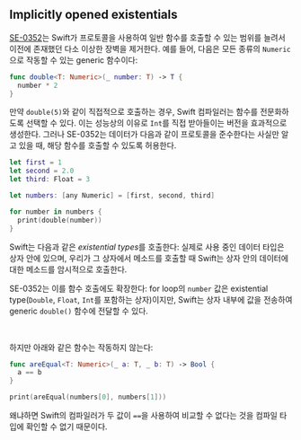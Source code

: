 ## Implicitly opened existentials

[SE-0352](https://github.com/apple/swift-evolutions/blob/main/proposals/0352-implicit-open-existentials.md)는 Swift가 프로토콜을 사용하여 일반 함수를 호출할 수 있는 범위를 늘려서 이전에 존재했던 다소 이상한 장벽을 제거한다. 예를 들어, 다음은 모든 종류의 `Numeric`으로 작동할 수 있는 generic 함수이다:

```swift
func double<T: Numeric>(_ number: T) -> T {
  number * 2
}
```

만약 `double(5)`와 같이 직접적으로 호출하는 경우, Swift 컴파일러는 함수를 전문화하도록 선택할 수 있다. 이는 성능상의 이유로 `Int`를 직접 받아들이는 버전을 효과적으로 생성한다. 그러나 SE-0352는 데이터가 다음과 같이 프로토콜을 준수한다는 사실만 알고 있을 때, 해당 함수를 호출할 수 있도록 허용한다.

```swift
let first = 1
let second = 2.0
let third: Float = 3

let numbers: [any Numeric] = [first, second, third]

for number in numbers {
  print(double(number))
}
```

Swift는 다음과 같은 *existential types*를 호출한다: 실제로 사용 중인 데이터 타입은 상자 안에 있으며, 우리가 그 상자에서 메소드를 호출할 때 Swift는 상자 안의 데이터에 대한 메소드를 암시적으로 호출한다. 

SE-0352는 이를 함수 호출에도 확장한다: for loop의 `number` 값은 existential type(`Double`, `Float`, `Int`를 포함하는 상자)이지만, Swift는 상자 내부에 값을 전송하여 generic `double()` 함수에 전달할 수 있다.

&nbsp;

하지만 아래와 같은 함수는 작동하지 않는다:

```swift
func areEqual<T: Numeric>(_ a: T, _ b: T) -> Bool {
  a == b
}

print(areEqual(numbers[0], numbers[1]))
```

왜냐하면 Swift의 컴파일러가 두 값이 `==`을 사용하여 비교할 수 없다는 것을 컴파일 타입에 확인할 수 없기 때문이다.